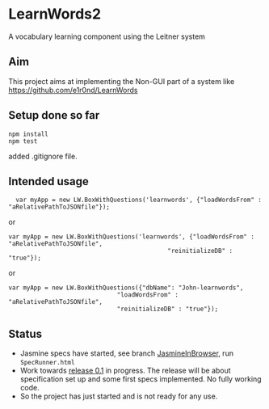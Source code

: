 # LearnWords2
A vocabulary learning component using the Leitner system

## Aim

This project aims at implementing the Non-GUI part of a system like 
https://github.com/e1r0nd/LearnWords

## Setup done so far

    npm install
    npm test

added .gitignore file.

## Intended usage

      var myApp = new LW.BoxWithQuestions('learnwords', {"loadWordsFrom" : "aRelativePathToJSONfile"});

or

    var myApp = new LW.BoxWithQuestions('learnwords', {"loadWordsFrom" : "aRelativePathToJSONfile", 
                                                "reinitializeDB" : "true"});

or

    var myApp = new LW.BoxWithQuestions({"dbName": "John-learnwords", 
                                  "loadWordsFrom" : "aRelativePathToJSONfile", 
                                  "reinitializeDB" : "true"});



## Status

* Jasmine specs have started, see branch [JasmineInBrowser](https://github.com/hhzl/LearnWords2/tree/JasmineInBrowser), run ``SpecRunner.html``
* Work towards [release 0.1](https://github.com/hhzl/LearnWords2/milestone/1) in progress. The release will be about specification set up and some first specs implemented. No fully working code.
* So the project has just started and is not ready for any use.


